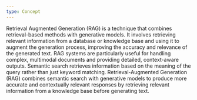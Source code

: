 ```yaml
---
type: Concept
---
```


Retrieval Augmented Generation (RAG) is a technique that combines retrieval-based methods with generative models. It involves retrieving relevant information from a database or knowledge base and using it to augment the generation process, improving the accuracy and relevance of the generated text. RAG systems are particularly useful for handling complex, multimodal documents and providing detailed, context-aware outputs. Semantic search retrieves information based on the meaning of the query rather than just keyword matching. Retrieval-Augmented Generation (RAG) combines semantic search with generative models to produce more accurate and contextually relevant responses by retrieving relevant information from a knowledge base before generating text.